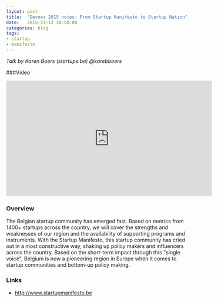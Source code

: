```yaml
---
layout: post
title:  "Devoxx 2015 notes: From Startup Manifesto to Startup Nation"
date:   2015-11-12 10:50:00
categories: blog
tags:
- startup
- manifesto
---
```


*Talk by Karen Boers (startups.be)
    @karebboers*

###Video
<iframe width="560" height="315" src="https://www.youtube.com/embed/wGc9-_p5FTA" frameborder="0" allowfullscreen></iframe>

### Overview
The Belgian startup community has emerged fast. Based on metrics from 1400+ startups across the country, we will cover the strengths and weaknesses of our region and the availability of supporting programs and instruments. With the Startup Manifesto, this startup community has cried out in a most constructive way, shaking up policy makers and influencers across the country. Based on the short-term impact through this "single voice", Belgium is now a pioneering region in Europe when it comes to startup communities and bottom-up policy making.

### Links
- <http://www.startupmanifesto.be>
